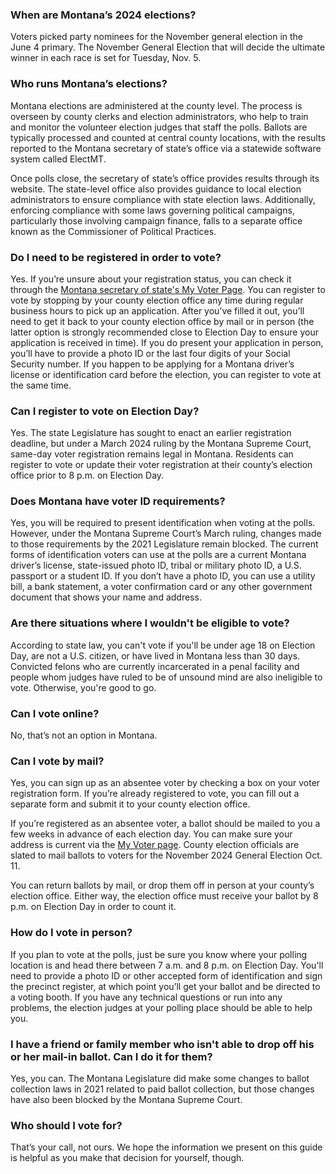 ### When are Montana’s 2024 elections?

Voters picked party nominees for the November general election in the June 4 primary. The November General Election that will decide the ultimate winner in each race is set for Tuesday, Nov. 5.

### Who runs Montana’s elections?

Montana elections are administered at the county level. The process is overseen by county clerks and election administrators, who help to train and monitor the volunteer election judges that staff the polls. Ballots are typically processed and counted at central county locations, with the results reported to the Montana secretary of state’s office via a statewide software system called ElectMT.

Once polls close, the secretary of state’s office provides results through its website. The state-level office also provides guidance to local election administrators to ensure compliance with state election laws. Additionally, enforcing compliance with some laws governing political campaigns, particularly those involving campaign finance, falls to a separate office known as the Commissioner of Political Practices.

### Do I need to be registered in order to vote?

Yes. If you’re unsure about your registration status, you can check it through the [Montana secretary of state's My Voter Page](https://app.mt.gov/voterinfo/).
You can register to vote by stopping by your county election office any time during regular business hours to pick up an application. After you’ve filled it out, you’ll need to get it back to your county election office by mail or in person (the latter option is strongly recommended close to Election Day to ensure your application is received in time). If you do present your application in person, you’ll have to provide a photo ID or the last four digits of your Social Security number. If you happen to be applying for a Montana driver’s license or identification card before the election, you can register to vote at the same time.

### Can I register to vote on Election Day?

Yes. The state Legislature has sought to enact an earlier registration deadline, but under a March 2024 ruling by the Montana Supreme Court, same-day voter registration remains legal in Montana. Residents can register to vote or update their voter registration at their county’s election office prior to 8 p.m. on Election Day.

### Does Montana have voter ID requirements?

Yes, you will be required to present identification when voting at the polls. However, under the Montana Supreme Court’s March ruling, changes made to those requirements by the 2021 Legislature remain blocked. The current forms of identification voters can use at the polls are a current Montana driver’s license, state-issued photo ID, tribal or military photo ID, a U.S. passport or a student ID. If you don’t have a photo ID, you can use a utility bill, a bank statement, a voter confirmation card or any other government document that shows your name and address.

### Are there situations where I wouldn't be eligible to vote?

According to state law, you can't vote if you'll be under age 18 on Election Day, are not a U.S. citizen, or have lived in Montana less than 30 days. Convicted felons who are currently incarcerated in a penal facility and people whom judges have ruled to be of unsound mind are also ineligible to vote. Otherwise, you're good to go.

### Can I vote online?

No, that’s not an option in Montana.

### Can I vote by mail?

Yes, you can sign up as an absentee voter by checking a box on your voter registration form. If you’re already registered to vote, you can fill out a separate form and submit it to your county election office.

If you’re registered as an absentee voter, a ballot should be mailed to you a few weeks in advance of each election day. You can make sure your address is current via the [My Voter page](https://app.mt.gov/voterinfo/). County election officials are slated to mail ballots to voters for the November 2024 General Election Oct. 11.

You can return ballots by mail, or drop them off in person at your county’s election office. Either way, the election office must receive your ballot by 8 p.m. on Election Day in order to count it.

### How do I vote in person?

If you plan to vote at the polls, just be sure you know where your polling location is and head there between 7 a.m. and 8 p.m. on Election Day. You'll need to provide a photo ID or other accepted form of identification and sign the precinct register, at which point you’ll get your ballot and be directed to a voting booth. If you have any technical questions or run into any problems, the election judges at your polling place should be able to help you.

### I have a friend or family member who isn't able to drop off his or her mail-in ballot. Can I do it for them?
Yes, you can. The Montana Legislature did make some changes to ballot collection laws in 2021 related to paid ballot collection, but those changes have also been blocked by the Montana Supreme Court.

### Who should I vote for?

That’s your call, not ours. We hope the information we present on this guide is helpful as you make that decision for yourself, though.
